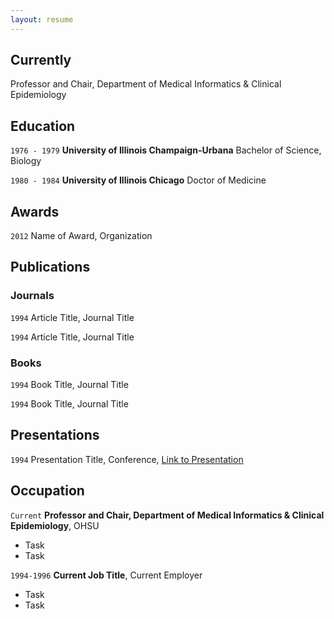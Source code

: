 ```yaml
---
layout: resume
---
```

## Currently

Professor and Chair, Department of Medical Informatics & Clinical Epidemiology

## Education

`1976 - 1979`
__University of Illinois Champaign-Urbana__
Bachelor of Science, Biology

`1980 - 1984`
__University of Illinois Chicago__
Doctor of Medicine 

## Awards

`2012`
Name of Award, Organization 

## Publications

<!-- A list is also available [online](https://scholar.google.co.uk/citations?user=LTOTl0YAAAAJ) -->

### Journals

`1994`
Article Title, Journal Title

`1994`
Article Title, Journal Title

### Books

`1994`
Book Title, Journal Title

`1994`
Book Title, Journal Title


## Presentations

`1994`
Presentation Title, Conference, <a href="https://MyWebsite.tld/presentation1">Link to Presentation</a>


## Occupation

`Current`
__Professor and Chair, Department of Medical Informatics & Clinical Epidemiology__, OHSU 

- Task
- Task

`1994-1996`
__Current Job Title__, Current Employer 

- Task
- Task



<!-- ### Footer

Last updated: May 2013 -->


